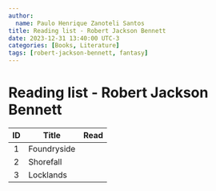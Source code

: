 ```yaml
---
author:
  name: Paulo Henrique Zanoteli Santos
title: Reading list - Robert Jackson Bennett
date: 2023-12-31 13:40:00 UTC-3
categories: [Books, Literature]
tags: [robert-jackson-bennett, fantasy]
---
```


# Reading list - Robert Jackson Bennett

| ID  | Title       | Read |
|:---:| ----------- |:----:|
| 1   | Foundryside |      |
| 2   | Shorefall   |      |
| 3   | Locklands   |      |
